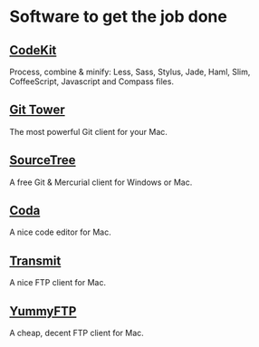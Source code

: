 # Software to get the job done

## [CodeKit](http://incident57.com/codekit/)

Process, combine & minify: Less, Sass, Stylus, Jade, Haml, Slim, CoffeeScript, Javascript and Compass files.

## [Git Tower](http://www.git-tower.com/)

The most powerful Git client for your Mac.

## [SourceTree](http://www.sourcetreeapp.com/)

A free Git & Mercurial client for Windows or Mac.

## [Coda](https://panic.com/coda/)

A nice code editor for Mac.

## [Transmit](http://panic.com/transmit/)

A nice FTP client for Mac.

## [YummyFTP](http://www.yummysoftware.com/)

A cheap, decent FTP client for Mac.

